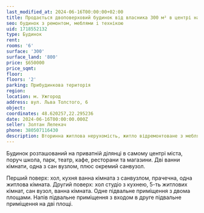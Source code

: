 ```yaml
---
last_modified_at: 2024-06-16T00:00:00+02:00
title: Продається двоповерховий будинок від власника 300 м² в центрі на Л. Толстого
seo: будинок з ремонтом, меблями і технікою
uid: 1718552132
type: Будинок
rent:
rooms: '6'
surface: '300'
surface_land: '800'
price: $650000
price_sqmt:
floor:
floors: '2'
parking: Прибудинкова територія
region:
location: м. Ужгород
address: вул. Льва Толстого, 6
object:
coordinates: 48.620257,22.295236
date: 2024-06-16T00:00:00.000Z
seller: Золтан Лелекач
phone: 380507116430
description: Вторинна житлова нерухомість, житло відремонтоване з меблями і технікою, придатне і готове для проживання
---
```


Будинок розташований на приватній ділянці в самому центрі міста, поруч школа, парк, театр, кафе, ресторани та магазини. Дві ванни кімнати, одна з сан вузлом, плюс окремий санвузол.

Перший поверх: хол, кухня ванна кімната з санвузлом, прачечна, одна житлова кімната. Другий поверх: хол студіо з кухнею, 5-ть житлових кімнат, сан вузол, ванна кімната. Одне підвальне приміщення з двома площами. Напів підвальне приміщення з входом в друге підвальне приміщення на дві площі.
